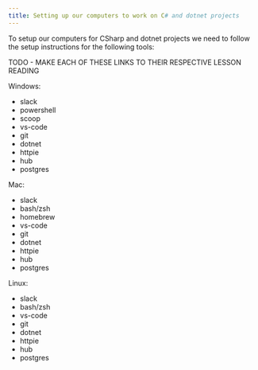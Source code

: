 ```yaml
---
title: Setting up our computers to work on C# and dotnet projects
---
```


To setup our computers for CSharp and dotnet projects we need to follow the
setup instructions for the following tools:

TODO - MAKE EACH OF THESE LINKS TO THEIR RESPECTIVE LESSON READING

Windows:

- slack
- powershell
- scoop
- vs-code
- git
- dotnet
- httpie
- hub
- postgres

Mac:

- slack
- bash/zsh
- homebrew
- vs-code
- git
- dotnet
- httpie
- hub
- postgres

Linux:

- slack
- bash/zsh
- vs-code
- git
- dotnet
- httpie
- hub
- postgres
